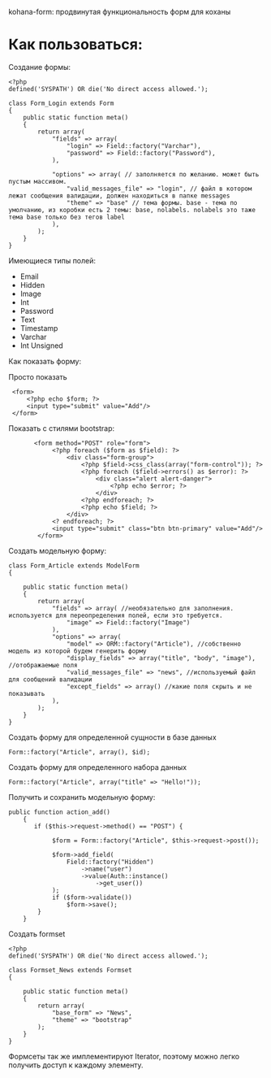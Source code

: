 kohana-form: продвинутая функциональность форм для коханы

Как пользоваться:
===

Создание формы:



```
<?php
defined('SYSPATH') OR die('No direct access allowed.');

class Form_Login extends Form
{
    public static function meta()
    {
        return array(
            "fields" => array(
                "login" => Field::factory("Varchar"),
                "password" => Field::factory("Password"),
            ),

            "options" => array( // заполняется по желанию. может быть пустым массивом.
                "valid_messages_file" => "login", // файл в котором лежат сообщения валидации, должен находиться в папке messages
                "theme" => "base" // тема формы. base - тема по умолчанию, из коробки есть 2 темы: base, nolabels. nolabels это таже тема base только без тегов label
            ),
        );
    }
} 

```

Имеющиеся типы полей:

<ul>
	<li> Email</li>
<li> Hidden </li>
<li> Image</li>
<li> Int </li>
<li> Password </li>
<li> Text </li>
<li> Timestamp</li>
<li> Varchar </li>
<li> Int Unsigned </li>
</ul>

Как показать форму:

Просто показать

```
 <form>
     <?php echo $form; ?>
     <input type="submit" value="Add"/>
 </form>

```

Показать с стилями bootstrap:

```
       <form method="POST" role="form">
            <?php foreach ($form as $field): ?>
                <div class="form-group">
                    <?php $field->css_class(array("form-control")); ?>
                    <?php foreach ($field->errors() as $error): ?>
                        <div class="alert alert-danger">
                            <?php echo $error; ?>
                        </div>
                    <?php endforeach; ?>
                    <?php echo $field; ?>
                </div>
            <? endforeach; ?>
            <input type="submit" class="btn btn-primary" value="Add"/>
        </form>

```

Создать модельную форму:

```
class Form_Article extends ModelForm
{

    public static function meta()
    {
        return array(
            "fields" => array( //необязательно для заполнения. используется для переопределения полей, если это требуется.
                "image" => Field::factory("Image")
            ),
            "options" => array(
                "model" => ORM::factory("Article"), //собственно модель из которой будем генерить форму
                "display_fields" => array("title", "body", "image"), //отображаемые поля
                "valid_messages_file" => "news", //используемый файл для сообщений валидации
                "except_fields" => array() //какие поля скрыть и не показывать
            ),
        );
    }
}

```

Создать форму для определенной сущности в базе данных


```
Form::factory("Article", array(), $id);

```

Создать форму для определенного набора данных


```
Form::factory("Article", array("title" => "Hello!"));

```

Получить и сохранить модельную форму:

```
public function action_add()
    {
       if ($this->request->method() == "POST") {

            $form = Form::factory("Article", $this->request->post());

            $form->add_field(
                Field::factory("Hidden")
                    ->name("user")
                    ->value(Auth::instance()
                        ->get_user())
            );
            if ($form->validate())
                $form->save();
        }       
    }

```

Создать formset

```
<?php
defined('SYSPATH') OR die('No direct access allowed.');

class Formset_News extends Formset
{

    public static function meta()
    {
        return array(
            "base_form" => "News",
            "theme" => "bootstrap"
        );
    }
} 

```

Формсеты так же имплементируют Iterator, поэтому можно легко получить доступ к каждому элементу.
